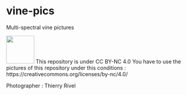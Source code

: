 # vine-pics
Multi-spectral vine pictures

<img src="https://mirrors.creativecommons.org/presskit/buttons/88x31/png/by-nc.png" height="75">
This repository is under CC BY-NC 4.0
You have to use the pictures of this repository under this conditions :
https://creativecommons.org/licenses/by-nc/4.0/

Photographer : Thierry Rivel
